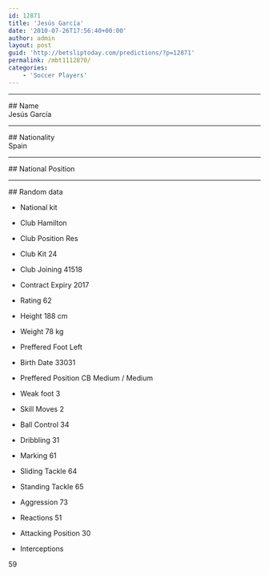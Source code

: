 ```yaml
---
id: 12871
title: 'Jesús García'
date: '2010-07-26T17:56:40+00:00'
author: admin
layout: post
guid: 'http://betsliptoday.com/predictions/?p=12871'
permalink: /mbt1112870/
categories:
    - 'Soccer Players'
---
```


- - - - - -

\## Name  
 Jesús García

- - - - - -

\## Nationality  
 Spain

- - - - - -

\## National Position

- - - - - -

\## Random data

- National kit
- Club
 Hamilton

- Club Position
 Res

- Club Kit
 24

- Club Joining
 41518

- Contract Expiry
 2017

- Rating
 62

- Height
 188 cm

- Weight
 78 kg

- Preffered Foot
 Left

- Birth Date
 33031

- Preffered Position
 CB Medium / Medium

- Weak foot
 3

- Skill Moves
 2

- Ball Control
 34

- Dribbling
 31

- Marking
 61

- Sliding Tackle
 64

- Standing Tackle
 65

- Aggression
 73

- Reactions
 51

- Attacking Position
 30

- Interceptions

 59